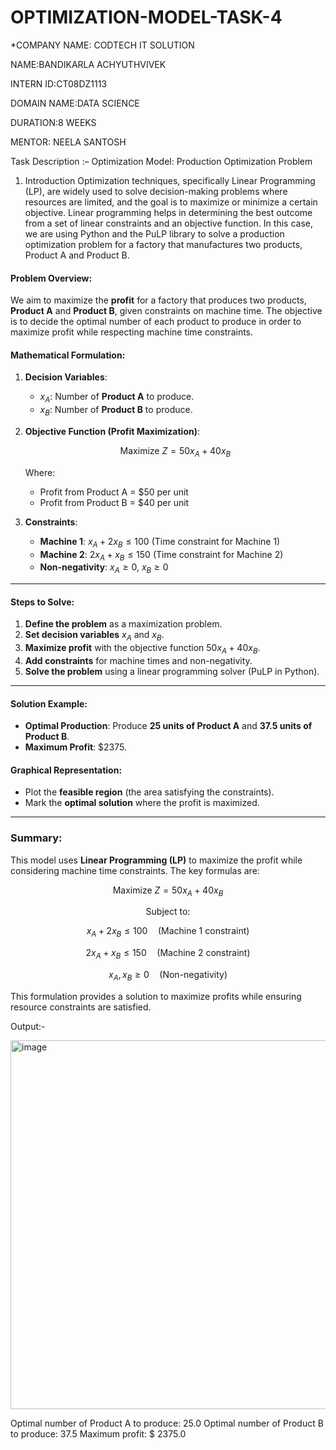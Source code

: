 # OPTIMIZATION-MODEL-TASK-4

*COMPANY NAME: CODTECH IT SOLUTION

NAME:BANDIKARLA ACHYUTHVIVEK

INTERN ID:CT08DZ1113

DOMAIN NAME:DATA SCIENCE

DURATION:8 WEEKS

MENTOR: NEELA SANTOSH

Task Description :–
Optimization Model: Production Optimization Problem
1. Introduction
Optimization techniques, specifically Linear Programming (LP), are widely used to solve decision-making problems where resources are limited, and the goal is to maximize or minimize a certain objective. Linear programming helps in determining the best outcome from a set of linear constraints and an objective function. In this case, we are using Python and the PuLP library to solve a production optimization problem for a factory that manufactures two products, Product A and Product B.

#### **Problem Overview:**

We aim to maximize the **profit** for a factory that produces two products, **Product A** and **Product B**, given constraints on machine time. The objective is to decide the optimal number of each product to produce in order to maximize profit while respecting machine time constraints.

#### **Mathematical Formulation:**

1. **Decision Variables**:

   * $x_A$: Number of **Product A** to produce.
   * $x_B$: Number of **Product B** to produce.

2. **Objective Function (Profit Maximization)**:

   $$
   \text{Maximize } Z = 50x_A + 40x_B
   $$

   Where:

   * Profit from Product A = \$50 per unit
   * Profit from Product B = \$40 per unit

3. **Constraints**:

   * **Machine 1**: $x_A + 2x_B \leq 100$ (Time constraint for Machine 1)
   * **Machine 2**: $2x_A + x_B \leq 150$ (Time constraint for Machine 2)
   * **Non-negativity**: $x_A \geq 0$, $x_B \geq 0$

---

#### **Steps to Solve**:

1. **Define the problem** as a maximization problem.
2. **Set decision variables** $x_A$ and $x_B$.
3. **Maximize profit** with the objective function $50x_A + 40x_B$.
4. **Add constraints** for machine times and non-negativity.
5. **Solve the problem** using a linear programming solver (PuLP in Python).

---

#### **Solution Example**:

* **Optimal Production**: Produce **25 units of Product A** and **37.5 units of Product B**.
* **Maximum Profit**: \$2375.

#### **Graphical Representation**:

* Plot the **feasible region** (the area satisfying the constraints).
* Mark the **optimal solution** where the profit is maximized.

---

### **Summary**:

This model uses **Linear Programming (LP)** to maximize the profit while considering machine time constraints. The key formulas are:

$$
\text{Maximize } Z = 50x_A + 40x_B
$$

$$
\text{Subject to: }
$$

$$
x_A + 2x_B \leq 100 \quad \text{(Machine 1 constraint)}
$$

$$
2x_A + x_B \leq 150 \quad \text{(Machine 2 constraint)}
$$

$$
x_A, x_B \geq 0 \quad \text{(Non-negativity)}
$$

This formulation provides a solution to maximize profits while ensuring resource constraints are satisfied.

Output:-

<img width="774" height="590" alt="image" src="https://github.com/user-attachments/assets/fb5f031f-9e12-4a42-8e94-ab36438f225d" />

Optimal number of Product A to produce: 25.0
Optimal number of Product B to produce: 37.5
Maximum profit: $ 2375.0



